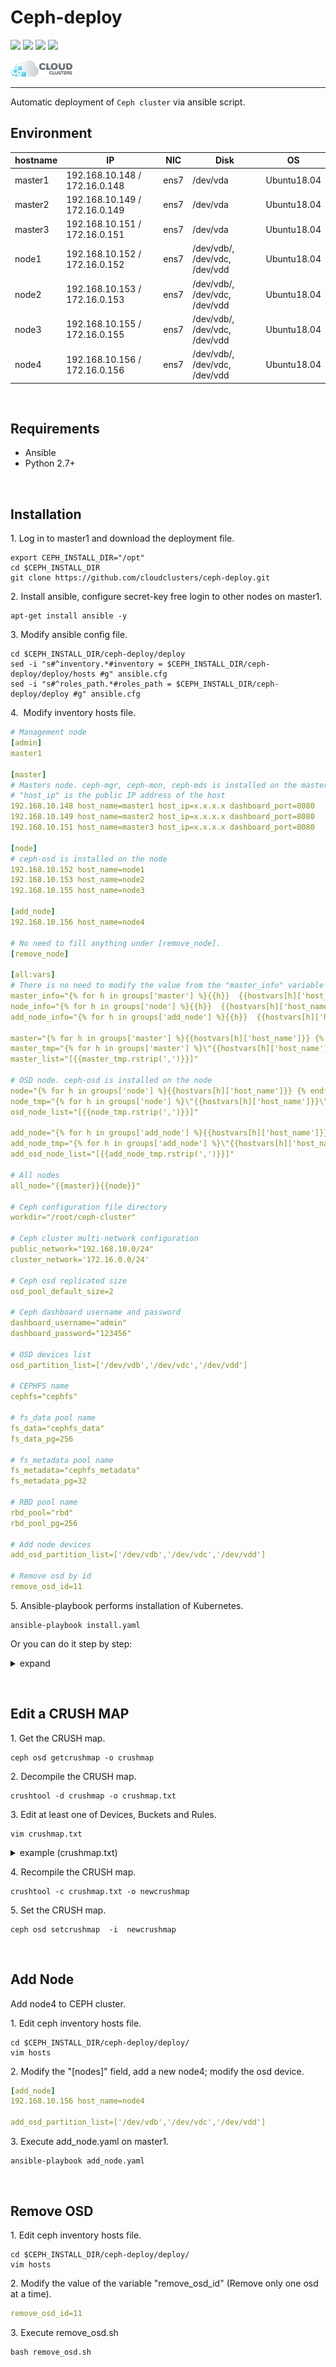 Ceph-deploy
===
 [![](https://img.shields.io/badge/platform-linux--64-lightgrey)](https://img.shields.io/badge/platform-linux--64-lightgrey)
 [![](https://img.shields.io/badge/code%20size-208%20Kb-blue)](https://img.shields.io/badge/code%20size-208%20Kb-blue)
 [![](https://img.shields.io/badge/docs-latest-brightgreen.svg)](https://img.shields.io/badge/docs-latest-brightgreen.svg)
 [![](https://img.shields.io/badge/license-MIT-green)](https://img.shields.io/badge/license-MIT-green)
 
<img src="images/cloudclusters.png" width="100">  

----   

Automatic deployment of `Ceph cluster` via ansible script. 
&nbsp;

## Environment

| hostname |IP |NIC |Disk |OS |
| ------ | ------ |--- |------ |------ |
| master1 | 192.168.10.148 / 172.16.0.148 |ens7 |/dev/vda |Ubuntu18.04 |
| master2 | 192.168.10.149 / 172.16.0.149 |ens7 |/dev/vda |Ubuntu18.04 |
| master3 | 192.168.10.151 / 172.16.0.151 |ens7 |/dev/vda |Ubuntu18.04 |
| node1 | 192.168.10.152 / 172.16.0.152 |ens7 | /dev/vdb/, /dev/vdc, /dev/vdd |Ubuntu18.04 |
| node2 | 192.168.10.153 / 172.16.0.153 |ens7 |/dev/vdb/, /dev/vdc, /dev/vdd |Ubuntu18.04 |
| node3 | 192.168.10.155 / 172.16.0.155 |ens7 |/dev/vdb/, /dev/vdc, /dev/vdd |Ubuntu18.04 |
| node4 | 192.168.10.156 / 172.16.0.156 |ens7 |/dev/vdb/, /dev/vdc, /dev/vdd |Ubuntu18.04 |

&nbsp;
## Requirements

- Ansible
- Python 2.7+

&nbsp;

## Installation

1.&nbsp;Log in to master1 and download the deployment file.
```shell
export CEPH_INSTALL_DIR="/opt"
cd $CEPH_INSTALL_DIR
git clone https://github.com/cloudclusters/ceph-deploy.git
```
2.&nbsp;Install ansible, configure secret-key free login to other nodes on master1.
```shell
apt-get install ansible -y
```

3.&nbsp;Modify ansible config file.
```shell
cd $CEPH_INSTALL_DIR/ceph-deploy/deploy
sed -i "s#^inventory.*#inventory = $CEPH_INSTALL_DIR/ceph-deploy/deploy/hosts #g" ansible.cfg
sed -i "s#^roles_path.*#roles_path = $CEPH_INSTALL_DIR/ceph-deploy/deploy #g" ansible.cfg
```
4.&nbsp; Modify inventory hosts file.
```yaml
# Management node
[admin]
master1

[master]
# Masters node. ceph-mgr, ceph-mon, ceph-mds is installed on the master node
# "host_ip" is the public IP address of the host
192.168.10.148 host_name=master1 host_ip=x.x.x.x dashboard_port=8080
192.168.10.149 host_name=master2 host_ip=x.x.x.x dashboard_port=8080
192.168.10.151 host_name=master3 host_ip=x.x.x.x dashboard_port=8080

[node]
# ceph-osd is installed on the node
192.168.10.152 host_name=node1 
192.168.10.153 host_name=node2
192.168.10.155 host_name=node3

[add_node]
192.168.10.156 host_name=node4

# No need to fill anything under [remove_node].
[remove_node]

[all:vars]
# There is no need to modify the value from the "master_info" variable to the "all_node" variable
master_info="{% for h in groups['master'] %}{{h}}  {{hostvars[h]['host_name']}}\n{% endfor %}"
node_info="{% for h in groups['node'] %}{{h}}  {{hostvars[h]['host_name']}}\n{% endfor %}"
add_node_info="{% for h in groups['add_node'] %}{{h}}  {{hostvars[h]['host_name']}}\n{% endfor %}"

master="{% for h in groups['master'] %}{{hostvars[h]['host_name']}} {% endfor %}"
master_tmp="{% for h in groups['master'] %}\"{{hostvars[h]['host_name']}}\",{% endfor %}"
master_list="[{{master_tmp.rstrip(',')}}]"

# OSD node. ceph-osd is installed on the node
node="{% for h in groups['node'] %}{{hostvars[h]['host_name']}} {% endfor %}"
node_tmp="{% for h in groups['node'] %}\"{{hostvars[h]['host_name']}}\",{% endfor %}"
osd_node_list="[{{node_tmp.rstrip(',')}}]"

add_node="{% for h in groups['add_node'] %}{{hostvars[h]['host_name']}} {% endfor %}"
add_node_tmp="{% for h in groups['add_node'] %}\"{{hostvars[h]['host_name']}}\",{% endfor %}"
add_osd_node_list="[{{add_node_tmp.rstrip(',')}}]"

# All nodes
all_node="{{master}}{{node}}"

# Ceph configuration file directory
workdir="/root/ceph-cluster"

# Ceph cluster multi-network configuration
public_network="192.168.10.0/24"
cluster_network='172.16.0.0/24'

# Ceph osd replicated size 
osd_pool_default_size=2

# Ceph dashboard username and password
dashboard_username="admin"
dashboard_password="123456"

# OSD devices list
osd_partition_list=['/dev/vdb','/dev/vdc','/dev/vdd']

# CEPHFS name
cephfs="cephfs"

# fs_data pool name
fs_data="cephfs_data"
fs_data_pg=256

# fs_metadata pool name
fs_metadata="cephfs_metadata"
fs_metadata_pg=32

# RBD pool name
rbd_pool="rbd"
rbd_pool_pg=256

# Add node devices
add_osd_partition_list=['/dev/vdb','/dev/vdc','/dev/vdd']

# Remove osd by id 
remove_osd_id=11
```

5.&nbsp;Ansible-playbook performs installation of Kubernetes.
```shell
ansible-playbook install.yaml
```
Or you can do it step by step:

<details>
<summary>expand</summary>
<pre><code>
ansible-playbook 01-initial-config.yaml
ansible-playbook 02-install-ceph.yaml
ansible-playbook 03-ceph-mon.yaml
ansible-playbook 04-ceph-mgr.yaml
ansible-playbook 05-ceph-dashboard.yaml
ansible-playbook 06-ceph-osd.yaml
ansible-playbook 07-ceph-mds.yaml
ansible-playbook 08-ceph-rbd.yaml
</code></pre>
</details>

&nbsp;


## Edit a CRUSH MAP

1.&nbsp;Get the CRUSH map.
```shell
ceph osd getcrushmap -o crushmap
```
2.&nbsp;Decompile the CRUSH map.
```shell
crushtool -d crushmap -o crushmap.txt
```
3.&nbsp;Edit at least one of Devices, Buckets and Rules.
```shell
vim crushmap.txt
```
<details>
<summary>example (crushmap.txt)</summary>
<pre><code>
# begin crush map
tunable choose_local_tries 0
tunable choose_local_fallback_tries 0
tunable choose_total_tries 50
tunable chooseleaf_descend_once 1
tunable chooseleaf_vary_r 1
tunable chooseleaf_stable 1
tunable straw_calc_version 1
tunable allowed_bucket_algs 54
&nbsp;
# devices
device 0 osd.0 class hdd
device 1 osd.1 class hdd
device 2 osd.2 class hdd
device 3 osd.3 class hdd
device 4 osd.4 class hdd
device 5 osd.5 class hdd
device 6 osd.6 class hdd
device 7 osd.7 class hdd
device 8 osd.8 class hdd
&nbsp;
# types
type 0 osd
type 1 host
type 2 chassis
type 3 rack
type 4 row
type 5 pdu
type 6 pod
type 7 room
type 8 datacenter
type 9 region
type 10 root
&nbsp;
# buckets
host node1 {
	id -3		# do not change unnecessarily
	id -4 class hdd		# do not change unnecessarily
	# weight 0.057
	alg straw2
	hash 0	# rjenkins1
	item osd.0 weight 0.019
	item osd.1 weight 0.019
	item osd.2 weight 0.019
}
host node2 {
	id -5		# do not change unnecessarily
	id -6 class hdd		# do not change unnecessarily
	# weight 0.057
	alg straw2
	hash 0	# rjenkins1
	item osd.3 weight 0.019
	item osd.4 weight 0.019
	item osd.5 weight 0.019
}
host node3 {
	id -7		# do not change unnecessarily
	id -8 class hdd		# do not change unnecessarily
	# weight 0.057
	alg straw2
	hash 0	# rjenkins1
	item osd.6 weight 0.019
	item osd.7 weight 0.019
	item osd.8 weight 0.019
}
root default {
	id -1		# do not change unnecessarily
	id -2 class hdd		# do not change unnecessarily
	# weight 0.168
	alg straw2
	hash 0	# rjenkins1
	item node1 weight 0.056
	item node2 weight 0.056
	item node3 weight 0.056
}
host node1-ssd {
	id -9		# do not change unnecessarily
	id -21 class hdd		# do not change unnecessarily
	# weight 0.038
	alg straw2
	hash 0	# rjenkins1
	item osd.0 weight 0.019
	item osd.1 weight 0.019
}
host node2-ssd {
	id -10		# do not change unnecessarily
	id -22 class hdd		# do not change unnecessarily
	# weight 0.038
	alg straw2
	hash 0	# rjenkins1
	item osd.3 weight 0.019
	item osd.4 weight 0.019
}
host node3-ssd {
	id -11		# do not change unnecessarily
	id -23 class hdd		# do not change unnecessarily
	# weight 0.038
	alg straw2
	hash 0	# rjenkins1
	item osd.6 weight 0.019
	item osd.7 weight 0.019
}
root ssd {
	id -12		# do not change unnecessarily
	id -24 class hdd		# do not change unnecessarily
	# weight 0.111
	alg straw2
	hash 0	# rjenkins1
	item node1-ssd weight 0.037
	item node2-ssd weight 0.037
	item node3-ssd weight 0.037
}
host node1-hdd {
	id -13		# do not change unnecessarily
	id -17 class hdd		# do not change unnecessarily
	# weight 0.019
	alg straw2
	hash 0	# rjenkins1
	item osd.2 weight 0.019
}
host node2-hdd {
	id -14		# do not change unnecessarily
	id -18 class hdd		# do not change unnecessarily
	# weight 0.019
	alg straw2
	hash 0	# rjenkins1
	item osd.5 weight 0.019
}
host node3-hdd {
	id -15		# do not change unnecessarily
	id -19 class hdd		# do not change unnecessarily
	# weight 0.019
	alg straw2
	hash 0	# rjenkins1
	item osd.8 weight 0.019
}
root hdd {
	id -16		# do not change unnecessarily
	id -20 class hdd		# do not change unnecessarily
	# weight 0.057
	alg straw2
	hash 0	# rjenkins1
	item node1-hdd weight 0.019
	item node2-hdd weight 0.019
	item node3-hdd weight 0.019
}
&nbsp;
# rules
rule replicated_rule {
	id 0
	type replicated
	min_size 1
	max_size 10
	step take default
	step chooseleaf firstn 0 type host
	step emit
}
rule ssd_rule {
	id 1
	type replicated
	min_size 1
	max_size 10
	step take ssd
	step chooseleaf firstn 0 type host
	step emit
}
rule hdd_rule {
	id 2
	type replicated
	min_size 1
	max_size 10
	step take hdd
	step chooseleaf firstn 0 type host
	step emit
}
&nbsp;
# end crush map
</code></pre>
</details>

4.&nbsp;Recompile the CRUSH map.
```shell
crushtool -c crushmap.txt -o newcrushmap
```
5.&nbsp;Set the CRUSH map.
```shell
ceph osd setcrushmap  -i  newcrushmap
```
&nbsp;

## Add Node 

Add node4 to CEPH cluster.

1.&nbsp;Edit ceph inventory hosts file. 
```shell
cd $CEPH_INSTALL_DIR/ceph-deploy/deploy/
vim hosts
```

2.&nbsp;Modify the "[nodes]" field, add a new node4; modify the osd device.
```yaml
[add_node]
192.168.10.156 host_name=node4

add_osd_partition_list=['/dev/vdb','/dev/vdc','/dev/vdd']
```

3.&nbsp;Execute add_node.yaml on master1.
```shell
ansible-playbook add_node.yaml
```

&nbsp;


## Remove OSD  
	
1.&nbsp;Edit ceph inventory hosts file. 
```shell
cd $CEPH_INSTALL_DIR/ceph-deploy/deploy/
vim hosts
```

2.&nbsp;Modify the value of the variable "remove_osd_id" (Remove only one osd at a time).
```yaml
remove_osd_id=11
```
3.&nbsp;Execute remove_osd.sh
```shell
bash remove_osd.sh
```
	
